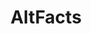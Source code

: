 ---
title: AltFacts
crosslinks:
- The_Donald
- altright
- Alternativefacts
- niggers
- worldnews
- EnoughTrumpSpam
- OldSchoolCool
- undelete
- LateStageCapitalism
- WomenForTrump
- altfact
- alternativefacts
- enoughtrumpspam
---